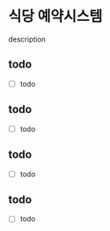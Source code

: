 # 식당 예약시스템
description
## todo
- [ ] todo
## todo
- [ ] todo  
## todo
- [ ] todo
## todo
- [ ] todo  